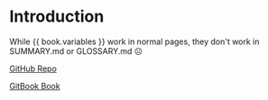 # Introduction

While {{ book.variables }} work in normal pages, they don't work in SUMMARY.md or GLOSSARY.md ☹


[GitHub Repo](https://github.com/cdrfun/gitbook-bug-demos)

[GitBook Book](https://cdrfun.gitbooks.io/gitbook-bug-demos/)